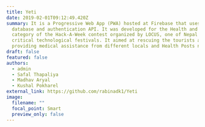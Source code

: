 ```yaml
---
title: Yeti
date: 2019-02-01T09:12:49.420Z
summary: It is a Progressive Web App (PWA) hosted at Firebase that uses its
  database and authentication API. It was developed for the Health and Tourism
  category of the Hack-A-Week contest organized by LOCUS, one of Nepal's most
  critical technological festivals. It aimed at rescuing the tourists and
  providing medical assistance from different locals and Health Posts nearby.
draft: false
featured: false
authors:
  - admin
  - Safal Thapaliya
  - Madhav Aryal
  - Kushal Pokharel
external_link: https://github.com/rabinadk1/Yeti
image:
  filename: ""
  focal_point: Smart
  preview_only: false
---
```

